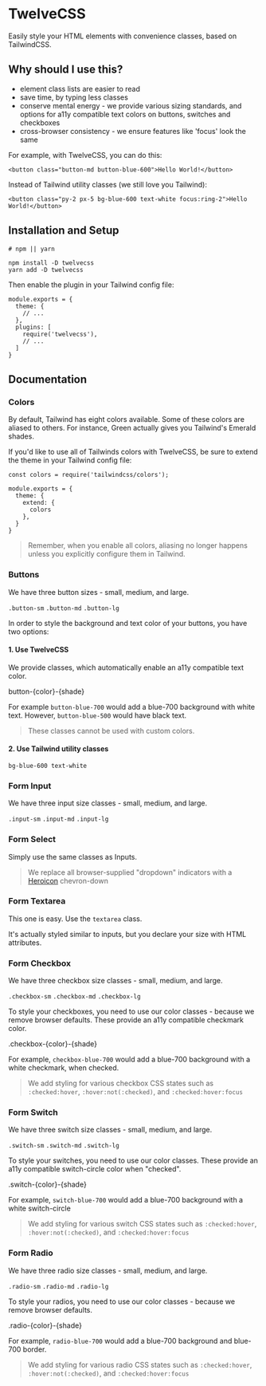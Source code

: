 # TwelveCSS

Easily style your HTML elements with convenience classes, based on TailwindCSS.

## Why should I use this?

- element class lists are easier to read
- save time, by typing less classes
- conserve mental energy - we provide various sizing standards, and options for a11y compatible text colors on buttons, switches and checkboxes
- cross-browser consistency - we ensure features like 'focus' look the same

For example, with TwelveCSS, you can do this:

```
<button class="button-md button-blue-600">Hello World!</button>
```

Instead of Tailwind utility classes (we still love you Tailwind):

```
<button class="py-2 px-5 bg-blue-600 text-white focus:ring-2">Hello World!</button>
```

## Installation and Setup

```
# npm || yarn

npm install -D twelvecss
yarn add -D twelvecss
```

Then enable the plugin in your Tailwind config file:

```
module.exports = {
  theme: {
    // ...
  },
  plugins: [
    require('twelvecss'),
    // ...
  ]
}
```

## Documentation

### Colors

By default, Tailwind has eight colors available. Some of these colors are aliased to others. For instance, Green actually gives you Tailwind's Emerald shades.

If you'd like to use all of Tailwinds colors with TwelveCSS, be sure to extend the theme in your Tailwind config file:

```
const colors = require('tailwindcss/colors');

module.exports = {
  theme: {
    extend: {
      colors
    },
  }
}
```

> Remember, when you enable all colors, aliasing no longer happens unless you explicitly configure them in Tailwind.

### Buttons

We have three button sizes - small, medium, and large.

`.button-sm`
`.button-md`
`.button-lg`

In order to style the background and text color of your buttons, you have two options:

#### 1. Use TwelveCSS

We provide classes, which automatically enable an a11y compatible text color.

button-{color}-{shade}

For example `button-blue-700` would add a blue-700 background with white text.
However, `button-blue-500` would have black text.

> These classes cannot be used with custom colors. 

#### 2. Use Tailwind utility classes

`bg-blue-600 text-white`

### Form Input

We have three input size classes - small, medium, and large.

`.input-sm`
`.input-md`
`.input-lg`

### Form Select

Simply use the same classes as Inputs.

> We replace all browser-supplied "dropdown" indicators with a [Heroicon](https://heroicons.com) chevron-down

### Form Textarea

This one is easy. Use the `textarea` class. 

It's actually styled similar to inputs, but you declare your size with HTML attributes.

### Form Checkbox

We have three checkbox size classes - small, medium, and large.

`.checkbox-sm`
`.checkbox-md`
`.checkbox-lg`

To style your checkboxes, you need to use our color classes - because we remove browser defaults. These provide an a11y compatible checkmark color.

.checkbox-{color}-{shade}

For example, `checkbox-blue-700` would add a blue-700 background with a white checkmark, when checked.

> We add styling for various checkbox CSS states such as `:checked:hover`, `:hover:not(:checked)`, and `:checked:hover:focus`

### Form Switch

We have three switch size classes - small, medium, and large.

`.switch-sm`
`.switch-md`
`.switch-lg`

To style your switches, you need to use our color classes. These provide an a11y compatible switch-circle color when "checked".

.switch-{color}-{shade}

For example, `switch-blue-700` would add a blue-700 background with a white switch-circle

> We add styling for various switch CSS states such as `:checked:hover`, `:hover:not(:checked)`, and `:checked:hover:focus`

### Form Radio

We have three radio size classes - small, medium, and large.

`.radio-sm`
`.radio-md`
`.radio-lg`

To style your radios, you need to use our color classes - because we remove browser defaults.

.radio-{color}-{shade}

For example, `radio-blue-700` would add a blue-700 background and blue-700 border.

> We add styling for various radio CSS states such as `:checked:hover`, `:hover:not(:checked)`, and `:checked:hover:focus`
